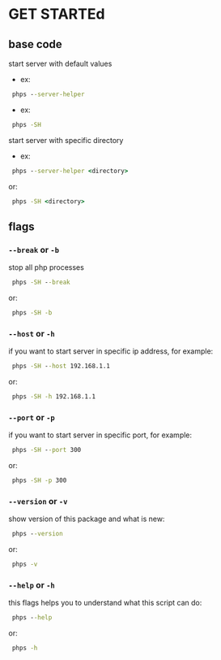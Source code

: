 # GET STARTEd

## base code
start server with default values
- ex:
```cmd
 phps --server-helper
```
- ex:
```cmd
 phps -SH
```

start server with specific directory
- ex:
```cmd
 phps --server-helper <directory>
```
or:
```cmd
 phps -SH <directory>
```

## flags
### `--break` or `-b`
stop all php processes
```cmd
 phps -SH --break
```
or:
```cmd
 phps -SH -b
```

### `--host` or `-h`
if you want to start server in specific ip address, for example:
```cmd
 phps -SH --host 192.168.1.1
```
or:
```cmd
 phps -SH -h 192.168.1.1
```

### `--port` or `-p`
if you want to start server in specific port, for example:
```cmd
 phps -SH --port 300
```
or:
```cmd
 phps -SH -p 300
```

### `--version` or `-v`
show version of this package and what is new:
```cmd
 phps --version
```
or:
```cmd
 phps -v
```

### `--help` or `-h`
this flags helps you to understand what this script can do:
```cmd
 phps --help
```
or:
```cmd
 phps -h
```